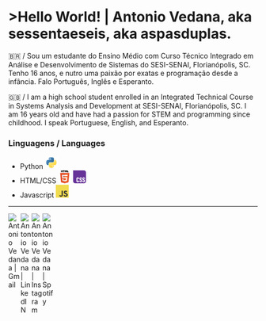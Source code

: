 # >Hello World! | Antonio Vedana, aka sessentaeseis, aka aspasduplas.    
🇧🇷 / Sou um estudante do Ensino Médio com Curso Técnico Integrado em Análise e Desenvolvimento de Sistemas do SESI-SENAI, Florianópolis, SC. Tenho 16 anos, e nutro uma paixão por exatas e programação desde a infância. Falo Português, Inglês e Esperanto.  

🇬🇧 / I am a high school student enrolled in an Integrated Technical Course in Systems Analysis and Development at SESI-SENAI, Florianópolis, SC. I am 16 years old and have had a passion for STEM and programming since childhood. I speak Portuguese, English, and Esperanto.
### Linguagens / Languages
- Python <img alt="Python" width="26px" src="https://raw.githubusercontent.com/devicons/devicon/master/icons/python/python-original.svg" />
- HTML/CSS <img alt="HTML5" width="26px" src="https://raw.githubusercontent.com/github/explore/80688e429a7d4ef2fca1e82350fe8e3517d3494d/topics/html/html.png" /> <img alt="CSS3" width="26px" src="https://raw.githubusercontent.com/github/explore/80688e429a7d4ef2fca1e82350fe8e3517d3494d/topics/css/css.png" />
- Javascript <img alt="JavaScript" width="26px" src="https://raw.githubusercontent.com/github/explore/80688e429a7d4ef2fca1e82350fe8e3517d3494d/topics/javascript/javascript.png" />
<hr> 
<a href="mailto:66entreaspasduplas@gmail.com">
  <img align="left" alt="Antonio Vedana | Gmail" width="25px" src="https://upload.wikimedia.org/wikipedia/commons/7/7e/Gmail_icon_%282020%29.svg" />
</a>
<a href="https://www.linkedin.com/in/antonio-vedana-108a60365/">
  <img align="left" alt="Antonio Vedana | LinkedIN" width="22px" src="https://upload.wikimedia.org/wikipedia/commons/8/81/LinkedIn_icon.svg" />
</a>
<a href="https://www.instagram.com/antoniovedana">
  <img align="left" alt="Antonio Vedana | Instagram" width="22px" src="https://upload.wikimedia.org/wikipedia/commons/9/96/Instagram.svg" />
</a>
<a href="https://open.spotify.com/user/31w65acm5wtqbbrsplzk2gkovdcm?si=EK7fJcofTAiZ0Hmsy-6ssw">
  <img align="left" alt="Antonio Vedana | Spotify" width="22px" src="https://upload.wikimedia.org/wikipedia/commons/thumb/1/19/Spotify_logo_without_text.svg/1920px-Spotify_logo_without_text.svg.png" />
</a>   
